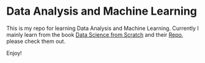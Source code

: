 # Data Analysis and Machine Learning

This is my repo for learning Data Analysis and Machine Learning. Currently I mainly learn from the book <a href="https://www.oreilly.com/library/view/data-science-from/9781492041122/">Data Science from Scratch</a> and their <a href="https://github.com/joelgrus/data-science-from-scratch">Repo</a>, please check them out.

Enjoy!